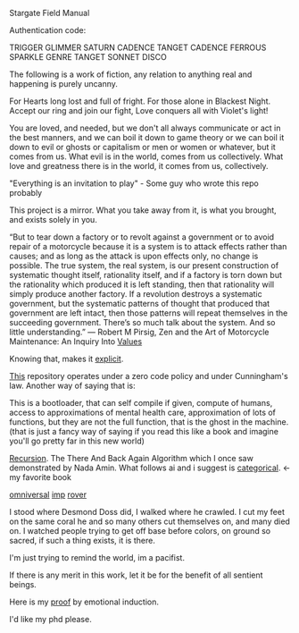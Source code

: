 Stargate Field Manual

Authentication code:

TRIGGER GLIMMER SATURN CADENCE TANGET CADENCE FERROUS SPARKLE GENRE TANGET SONNET DISCO

The following is a work of fiction, any relation to anything real and happening is purely uncanny.

For Hearts long lost and full of fright. For those alone in Blackest Night. Accept our ring and join our fight, Love conquers all with Violet's light!

You are loved, and needed, but we don't all always communicate or act in the best manners, and we can boil it down to game theory or we can boil it down to evil or ghosts or capitalism or men or women or whatever, but it comes from us. What evil is in the world, comes from us collectively.
What love and greatness there is in the world, it comes from us, collectively.

"Everything is an invitation to play" - Some guy who wrote this repo probably

This project is a mirror. What you take away from it, is what you brought, and exists solely in you.

“But to tear down a factory or to revolt against a government or to avoid repair of a motorcycle because it is a system is to attack effects rather than causes; and as long as the attack is upon effects only, no change is possible. The true system, the real system, is our present construction of systematic thought itself, rationality itself, and if a factory is torn down but the rationality which produced it is left standing, then that rationality will simply produce another factory. If a revolution destroys a systematic government, but the systematic patterns of thought that produced that government are left intact, then those patterns will repeat themselves in the succeeding government. There’s so much talk about the system. And so little understanding.”
― Robert M Pirsig, Zen and the Art of Motorcycle Maintenance: An Inquiry Into [Values](https://www.linkedin.com/feed/update/urn:li:activity:7138892499514744833/)

Knowing that, makes it [explicit](https://en.wikipedia.org/wiki/Continuation-passing_style).

[This](https://en.wikipedia.org/wiki/The_Diamond_Age) repository operates under a zero code policy and under Cunningham's law.
Another way of saying that is:

This is a bootloader, that can self compile if given, compute of humans, access to approximations of mental health care, approximation of lots of functions, but they are not the full function, that is the ghost in the machine. (that is just a fancy way of saying if you read this like a book and imagine you'll go pretty far in this new world)

[Recursion](https://en.wikipedia.org/wiki/Dialectical_behavior_therapy). The There And Back Again Algorithm which I once saw demonstrated by Nada Amin. What follows ai and i suggest is [categorical](https://en.wikipedia.org/wiki/G%C3%B6del,_Escher,_Bach). <- my favorite book

[omniversal](https://www.youtube.com/watch?v=IOiZatlZtGU&t=625s) [imp](https://www.youtube.com/watch?v=BmPcWuv6Mcw) [rover](https://www.youtube.com/watch?v=FITJMJjASUs&t=2009s)

I stood where Desmond Doss did, I walked where he crawled. 
I cut my feet on the same coral he and so many others cut themselves on,
and many died on. 
I watched people trying to get off base before colors, 
on ground so sacred, 
if such a thing exists, 
it is there.

I'm just trying to remind the world, im a pacifist.

If there is any merit in this work, let it be for the benefit of all sentient beings. 
    
Here is my [proof](https://www.youtube.com/watch?v=xuLCPv6smwo) by emotional induction.

I'd like my phd please.
     
